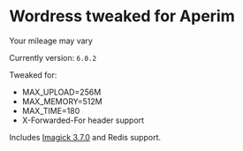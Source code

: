 # Wordress tweaked for Aperim

Your mileage may vary

Currently version: `6.0.2`

Tweaked for:

- MAX_UPLOAD=256M
- MAX_MEMORY=512M
- MAX_TIME=180
- X-Forwarded-For header support

Includes [Imagick 3.7.0](https://github.com/Imagick/imagick) and Redis support.
